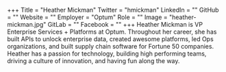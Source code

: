 +++
Title = "Heather Mickman"
Twitter = "hmickman"
LinkedIn = ""
GitHub = ""
Website = ""
Employer = "Optum"
Role = ""
Image = "heather-mickman.jpg"
GitLab = ""
Facebook = ""
+++
Heather Mickman is VP Enterprise Services &#43; Platforms at Optum. Throughout her career, she has built APIs to unlock enterprise data, created awesome platforms, led Ops organizations, and built supply chain software for Fortune 50 companies. Heather has a passion for technology, building high performing teams, driving a culture of innovation, and having fun along the way.